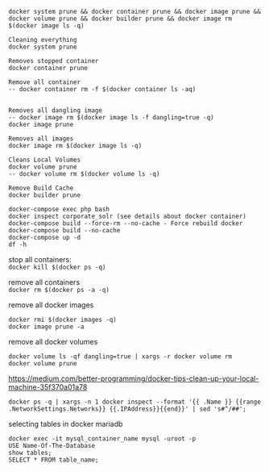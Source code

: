 
```
docker system prune && docker container prune && docker image prune && docker volume prune && docker builder prune && docker image rm $(docker image ls -q)
```

```
Cleaning everything
docker system prune

Removes stopped container
docker container prune

Remove all container
-- docker container rm -f $(docker container ls -aq)


Removes all dangling image
-- docker image rm $(docker image ls -f dangling=true -q)
docker image prune

Removes all images
docker image rm $(docker image ls -q)

Cleans Local Volumes
docker volume prune
-- docker volume rm $(docker volume ls -q)

Remove Build Cache
docker builder prune

```

```
docker-compose exec php bash
docker inspect corporate_solr (see details about docker container)
docker-compose build --force-rm --no-cache - Force rebuild docker
docker-compose build --no-cache
docker-compose up -d
df -h
```

stop all containers:  
```docker kill $(docker ps -q)```

remove all containers  
```docker rm $(docker ps -a -q)```

remove all docker images  
```
docker rmi $(docker images -q)
docker image prune -a
```

remove all docker volumes  
```
docker volume ls -qf dangling=true | xargs -r docker volume rm
docker volume prune
```
https://medium.com/better-programming/docker-tips-clean-up-your-local-machine-35f370a01a78

```
docker ps -q | xargs -n 1 docker inspect --format '{{ .Name }} {{range .NetworkSettings.Networks}} {{.IPAddress}}{{end}}' | sed 's#^/##';
```

selecting tables in docker mariadb
```
docker exec -it mysql_container_name mysql -uroot -p
USE Name-Of-The-Database
show tables;
SELECT * FROM table_name;
```

